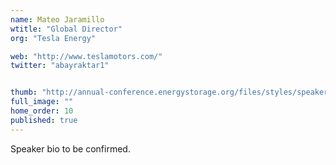 ```yaml
---
name: Mateo Jaramillo
wtitle: "Global Director"
org: "Tesla Energy"

web: "http://www.teslamotors.com/"
twitter: "abayraktar1"


thumb: "http://annual-conference.energystorage.org/files/styles/speaker_portrait_big/public/speakers/mateoheadshot1_converted_converted_converted_opt.jpg?itok=XbJH-cAW"
full_image: ""
home_order: 10
published: true
---
```


Speaker bio to be confirmed.
